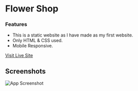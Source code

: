 # Flower Shop

### Features 
-   This is a static website as I have made as my first website.
- Only HTML & CSS used.
-   Mobile Responsive.

[Visit Live Site](https://mahmud-hasan-khan.github.io/flower-shop/)

## Screenshots

![App Screenshot](https://i.ibb.co/RPYX0Nt/flower-shop-1.png)

